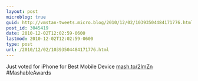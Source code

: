 ```yaml
---
layout: post
microblog: true
guid: http://vmstan-tweets.micro.blog/2010/12/02/10393504484171776.html
post_id: 3045419
date: 2010-12-02T12:02:59-0600
lastmod: 2010-12-02T12:02:59-0600
type: post
url: /2010/12/02/10393504484171776.html
---
```

Just voted for iPhone for Best Mobile Device [mash.to/2ImZn](http://mash.to/2ImZn) #MashableAwards
